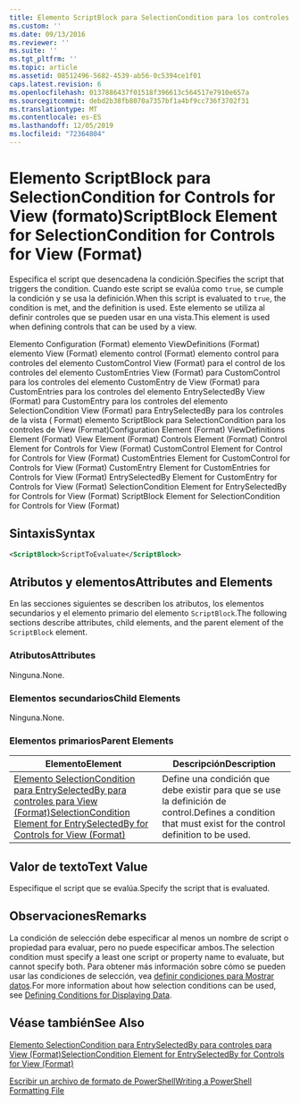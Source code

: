 ```yaml
---
title: Elemento ScriptBlock para SelectionCondition para los controles de View (Format) | Microsoft Docs
ms.custom: ''
ms.date: 09/13/2016
ms.reviewer: ''
ms.suite: ''
ms.tgt_pltfrm: ''
ms.topic: article
ms.assetid: 08512496-5682-4539-ab56-0c5394ce1f01
caps.latest.revision: 6
ms.openlocfilehash: 0137886437f01518f396613c564517e7910e657a
ms.sourcegitcommit: debd2b38fb8070a7357bf1a4bf9cc736f3702f31
ms.translationtype: MT
ms.contentlocale: es-ES
ms.lasthandoff: 12/05/2019
ms.locfileid: "72364804"
---
```

# <a name="scriptblock-element-for-selectioncondition-for-controls-for-view-format"></a><span data-ttu-id="40d5d-102">Elemento ScriptBlock para SelectionCondition for Controls for View (formato)</span><span class="sxs-lookup"><span data-stu-id="40d5d-102">ScriptBlock Element for SelectionCondition for Controls for View (Format)</span></span>

<span data-ttu-id="40d5d-103">Especifica el script que desencadena la condición.</span><span class="sxs-lookup"><span data-stu-id="40d5d-103">Specifies the script that triggers the condition.</span></span> <span data-ttu-id="40d5d-104">Cuando este script se evalúa como `true`, se cumple la condición y se usa la definición.</span><span class="sxs-lookup"><span data-stu-id="40d5d-104">When this script is evaluated to `true`, the condition is met, and the definition is used.</span></span> <span data-ttu-id="40d5d-105">Este elemento se utiliza al definir controles que se pueden usar en una vista.</span><span class="sxs-lookup"><span data-stu-id="40d5d-105">This element is used when defining controls that can be used by a view.</span></span>

<span data-ttu-id="40d5d-106">Elemento Configuration (Format) elemento ViewDefinitions (Format) elemento View (Format) elemento control (Format) elemento control para controles del elemento CustomControl View (Format) para el control de los controles del elemento CustomEntries View (Format) para CustomControl para los controles del elemento CustomEntry de View (Format) para CustomEntries para los controles del elemento EntrySelectedBy View (Format) para CustomEntry para los controles del elemento SelectionCondition View (Format) para EntrySelectedBy para los controles de la vista ( Format) elemento ScriptBlock para SelectionCondition para los controles de View (Format)</span><span class="sxs-lookup"><span data-stu-id="40d5d-106">Configuration Element (Format) ViewDefinitions Element (Format) View Element (Format) Controls Element (Format) Control Element for Controls for View (Format) CustomControl Element for Control for Controls for View (Format) CustomEntries Element for CustomControl for Controls for View (Format) CustomEntry Element for CustomEntries for Controls for View (Format) EntrySelectedBy Element for CustomEntry for Controls for View (Format) SelectionCondition Element for EntrySelectedBy for Controls for View (Format) ScriptBlock Element for SelectionCondition for Controls for View (Format)</span></span>

## <a name="syntax"></a><span data-ttu-id="40d5d-107">Sintaxis</span><span class="sxs-lookup"><span data-stu-id="40d5d-107">Syntax</span></span>

```xml
<ScriptBlock>ScriptToEvaluate</ScriptBlock>
```

## <a name="attributes-and-elements"></a><span data-ttu-id="40d5d-108">Atributos y elementos</span><span class="sxs-lookup"><span data-stu-id="40d5d-108">Attributes and Elements</span></span>

<span data-ttu-id="40d5d-109">En las secciones siguientes se describen los atributos, los elementos secundarios y el elemento primario del elemento `ScriptBlock`.</span><span class="sxs-lookup"><span data-stu-id="40d5d-109">The following sections describe attributes, child elements, and the parent element of the `ScriptBlock` element.</span></span>

### <a name="attributes"></a><span data-ttu-id="40d5d-110">Atributos</span><span class="sxs-lookup"><span data-stu-id="40d5d-110">Attributes</span></span>

<span data-ttu-id="40d5d-111">Ninguna.</span><span class="sxs-lookup"><span data-stu-id="40d5d-111">None.</span></span>

### <a name="child-elements"></a><span data-ttu-id="40d5d-112">Elementos secundarios</span><span class="sxs-lookup"><span data-stu-id="40d5d-112">Child Elements</span></span>

<span data-ttu-id="40d5d-113">Ninguna.</span><span class="sxs-lookup"><span data-stu-id="40d5d-113">None.</span></span>

### <a name="parent-elements"></a><span data-ttu-id="40d5d-114">Elementos primarios</span><span class="sxs-lookup"><span data-stu-id="40d5d-114">Parent Elements</span></span>

|<span data-ttu-id="40d5d-115">Elemento</span><span class="sxs-lookup"><span data-stu-id="40d5d-115">Element</span></span>|<span data-ttu-id="40d5d-116">Descripción</span><span class="sxs-lookup"><span data-stu-id="40d5d-116">Description</span></span>|
|-------------|-----------------|
|[<span data-ttu-id="40d5d-117">Elemento SelectionCondition para EntrySelectedBy para controles para View (Format)</span><span class="sxs-lookup"><span data-stu-id="40d5d-117">SelectionCondition Element for EntrySelectedBy for Controls for View (Format)</span></span>](./selectioncondition-element-for-entryselectedby-for-controls-for-view-format.md)|<span data-ttu-id="40d5d-118">Define una condición que debe existir para que se use la definición de control.</span><span class="sxs-lookup"><span data-stu-id="40d5d-118">Defines a condition that must exist for the control definition to be used.</span></span>|

## <a name="text-value"></a><span data-ttu-id="40d5d-119">Valor de texto</span><span class="sxs-lookup"><span data-stu-id="40d5d-119">Text Value</span></span>

<span data-ttu-id="40d5d-120">Especifique el script que se evalúa.</span><span class="sxs-lookup"><span data-stu-id="40d5d-120">Specify the script that is evaluated.</span></span>

## <a name="remarks"></a><span data-ttu-id="40d5d-121">Observaciones</span><span class="sxs-lookup"><span data-stu-id="40d5d-121">Remarks</span></span>

<span data-ttu-id="40d5d-122">La condición de selección debe especificar al menos un nombre de script o propiedad para evaluar, pero no puede especificar ambos.</span><span class="sxs-lookup"><span data-stu-id="40d5d-122">The selection condition must specify a least one script or property name to evaluate, but cannot specify both.</span></span> <span data-ttu-id="40d5d-123">Para obtener más información sobre cómo se pueden usar las condiciones de selección, vea [definir condiciones para Mostrar datos](./defining-conditions-for-displaying-data.md).</span><span class="sxs-lookup"><span data-stu-id="40d5d-123">For more information about how selection conditions can be used, see [Defining Conditions for Displaying Data](./defining-conditions-for-displaying-data.md).</span></span>

## <a name="see-also"></a><span data-ttu-id="40d5d-124">Véase también</span><span class="sxs-lookup"><span data-stu-id="40d5d-124">See Also</span></span>

[<span data-ttu-id="40d5d-125">Elemento SelectionCondition para EntrySelectedBy para controles para View (Format)</span><span class="sxs-lookup"><span data-stu-id="40d5d-125">SelectionCondition Element for EntrySelectedBy for Controls for View (Format)</span></span>](./selectioncondition-element-for-entryselectedby-for-controls-for-view-format.md)

[<span data-ttu-id="40d5d-126">Escribir un archivo de formato de PowerShell</span><span class="sxs-lookup"><span data-stu-id="40d5d-126">Writing a PowerShell Formatting File</span></span>](./writing-a-powershell-formatting-file.md)

